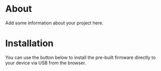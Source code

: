 # About

Add some information about your project here.

# Installation

You can use the button below to install the pre-built firmware directly to your device via USB from the browser.

<esp-web-install-button manifest="firmware/manifest.json"></esp-web-install-button>

<script type="module" src="https://unpkg.com/esp-web-tools@10/dist/web/install-button.js?module"></script>
